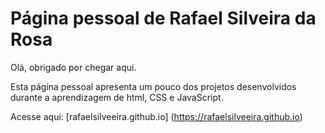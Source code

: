 # Página pessoal de Rafael Silveira da Rosa
 Olá, obrigado por chegar aqui.

Esta página pessoal apresenta um pouco dos projetos desenvolvidos durante a aprendizagem de html, CSS e JavaScript.

Acesse aqui: [rafaelsilveeira.github.io] (https://rafaelsilveeira.github.io)
